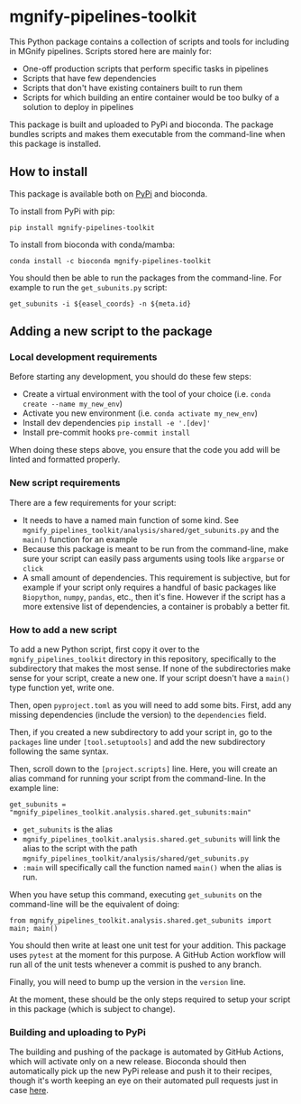 # mgnify-pipelines-toolkit

This Python package contains a collection of scripts and tools for including in MGnify pipelines. Scripts stored here are mainly for:

- One-off production scripts that perform specific tasks in pipelines
- Scripts that have few dependencies
- Scripts that don't have existing containers built to run them
- Scripts for which building an entire container would be too bulky of a solution to deploy in pipelines

This package is built and uploaded to PyPi and bioconda. The package bundles scripts and makes them executable from the command-line when this package is installed.

## How to install

This package is available both on [PyPi](https://pypi.org/project/mgnify-pipelines-toolkit/) and bioconda.

To install from PyPi with pip:

`pip install mgnify-pipelines-toolkit`

To install from bioconda with conda/mamba:

`conda install -c bioconda mgnify-pipelines-toolkit`

You should then be able to run the packages from the command-line. For example to run the `get_subunits.py` script:

`get_subunits -i ${easel_coords} -n ${meta.id}`

## Adding a new script to the package

### Local development requirements
Before starting any development, you should do these few steps:
- Create a virtual environment with the tool of your choice (i.e. `conda create --name my_new_env`)
- Activate you new environment (i.e. `conda activate my_new_env`)
- Install dev dependencies `pip install -e '.[dev]'`
- Install pre-commit hooks `pre-commit install`

When doing these steps above, you ensure that the code you add will be linted and formatted properly.

### New script requirements

There are a few requirements for your script:

- It needs to have a named main function of some kind. See `mgnify_pipelines_toolkit/analysis/shared/get_subunits.py` and the `main()` function for an example
- Because this package is meant to be run from the command-line, make sure your script can easily pass arguments using tools like `argparse` or `click`
- A small amount of dependencies. This requirement is subjective, but for example if your script only requires a handful of basic packages like `Biopython`, `numpy`, `pandas`, etc., then it's fine. However if the script has a more extensive list of dependencies, a container is probably a better fit.

### How to add a new script

To add a new Python script, first copy it over to the `mgnify_pipelines_toolkit` directory in this repository, specifically to the subdirectory that makes the most sense. If none of the subdirectories make sense for your script, create a new one. If your script doesn't have a `main()` type function yet, write one.

Then, open `pyproject.toml` as you will need to add some bits. First, add any missing dependencies (include the version) to the `dependencies` field.

Then, if you created a new subdirectory to add your script in, go to the `packages` line under `[tool.setuptools]` and add the new subdirectory following the same syntax.

Then, scroll down to the `[project.scripts]` line. Here, you will create an alias command for running your script from the command-line. In the example line:

`get_subunits = "mgnify_pipelines_toolkit.analysis.shared.get_subunits:main"`

- `get_subunits` is the alias
- `mgnify_pipelines_toolkit.analysis.shared.get_subunits` will link the alias to the script with the path `mgnify_pipelines_toolkit/analysis/shared/get_subunits.py`
- `:main` will specifically call the function named `main()` when the alias is run.

When you have setup this command, executing `get_subunits` on the command-line will be the equivalent of doing:

`from mgnify_pipelines_toolkit.analysis.shared.get_subunits import main; main()`

You should then write at least one unit test for your addition. This package uses `pytest` at the moment for this purpose. A GitHub Action workflow will run all of the unit tests whenever a commit is pushed to any branch.

Finally, you will need to bump up the version in the `version` line.

At the moment, these should be the only steps required to setup your script in this package (which is subject to change).

### Building and uploading to PyPi

The building and pushing of the package is automated by GitHub Actions, which will activate only on a new release. Bioconda should then automatically pick up the new PyPi release and push it to their recipes, though it's worth keeping an eye on their automated pull requests just in case [here](https://github.com/bioconda/bioconda-recipes/pulls).
